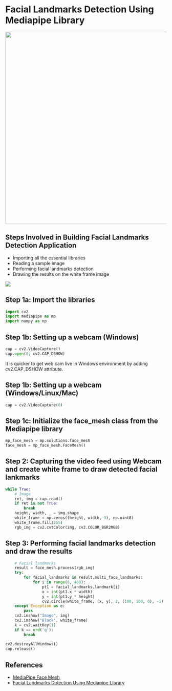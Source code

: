 # Facial Landmarks Detection Using Mediapipe Library
<img src="https://user-images.githubusercontent.com/61585411/167331135-0ed88b80-fc19-4c6a-958b-1f69deb5eea4.gif" width=600>

## Steps Involved in Building Facial Landmarks Detection Application
- Importing all the essential libraries
- Reading a sample image
- Performing facial landmarks detection
- Drawing the results on the white frame image
<img src="https://user-images.githubusercontent.com/61585411/167333971-2c3f7a6a-bd2b-4cee-b924-55683218865b.gif">

## Step 1a: Import the libraries
```python
import cv2
import mediapipe as mp
import numpy as np
```
## Step 1b: Setting up a webcam (Windows)
```python
cap = cv2.VideoCapture()
cap.open(0, cv2.CAP_DSHOW)
```
It is quicker to get web cam live in Windows environment by adding cv2.CAP_DSHOW attribute.
## Step 1b: Setting up a webcam (Windows/Linux/Mac)
```python
cap = cv2.VideoCapture(0)
```
## Step 1c: Initialize the face_mesh class from the Mediapipe library
```python
mp_face_mesh = mp.solutions.face_mesh
face_mesh = mp_face_mesh.FaceMesh()
```
## Step 2: Capturing the video feed using Webcam and create white frame to draw detected facial lankmarks
```python
while True:
    # Image
    ret, img = cap.read()
    if ret is not True:
        break
    height, width, _ = img.shape
    white_frame = np.zeros((height, width, 3), np.uint8)
    white_frame.fill(255)
    rgb_img = cv2.cvtColor(img, cv2.COLOR_BGR2RGB)
```
## Step 3: Performing facial landmarks detection and draw the results
```python
    # Facial landmarks
    result = face_mesh.process(rgb_img)
    try:
        for facial_landmarks in result.multi_face_landmarks:
            for i in range(0, 468):
                pt1 = facial_landmarks.landmark[i]
                x = int(pt1.x * width)
                y = int(pt1.y * height)
                cv2.circle(white_frame, (x, y), 2, (100, 100, 0), -1)
    except Exception as e:
        pass
    cv2.imshow("Image", img)
    cv2.imshow("Black", white_frame)
    k = cv2.waitKey(1)
    if k == ord('q'):
        break
        
cv2.destroyAllWindows()        
cap.release()
```
## References
- [MediaPipe Face Mesh](https://google.github.io/mediapipe/solutions/face_mesh.html)
- [Facial Landmarks Detection Using Mediapipe Library](https://www.analyticsvidhya.com/blog/2022/03/facial-landmarks-detection-using-mediapipe-library/)

